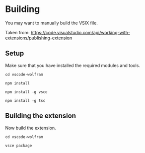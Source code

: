 # Building

You may want to manually build the VSIX file.

Taken from:
https://code.visualstudio.com/api/working-with-extensions/publishing-extension

## Setup

Make sure that you have installed the required modules and tools.

```
cd vscode-wolfram

npm install

npm install -g vsce

npm install -g tsc
```

## Building the extension

Now build the extension.

```
cd vscode-wolfram

vsce package
```
